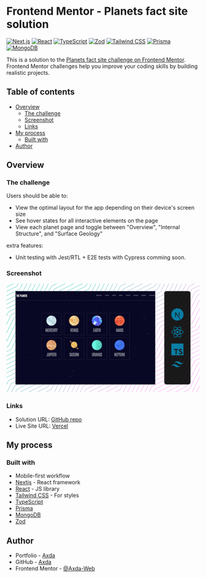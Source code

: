 # Frontend Mentor - Planets fact site solution

[![Next.js](https://img.shields.io/badge/Next.js-000000?logo=next.js&logoColor=white&style=flat-square)](https://nextjs.org/)
[![React](https://img.shields.io/badge/React-61DAFB?logo=react&logoColor=white&style=flat-square)](https://reactjs.org/)
[![TypeScript](https://img.shields.io/badge/TypeScript-007ACC?logo=typescript&logoColor=white&style=flat-square)](https://www.typescriptlang.org/)
[![Zod](https://img.shields.io/badge/Zod-E95950?logo=zod&logoColor=white&style=flat-square)](https://zod.sourceforge.io/)
[![Tailwind CSS](https://img.shields.io/badge/Tailwind_CSS-38B2AC?logo=tailwind-css&logoColor=white&style=flat-square)](https://tailwindcss.com/)
[![Prisma](https://img.shields.io/badge/Prisma-1B222D?logo=prisma&logoColor=white&style=flat-square)](https://www.prisma.io/)
[![MongoDB](https://img.shields.io/badge/MongoDB-darkgreen?style=flat-square&logo=mongodb&logoColor=white)](https://www.mongodb.com/)

<!-- [![Jest](https://img.shields.io/badge/Jest-C21325?logo=jest&logoColor=white&style=flat-square)](https://jestjs.io/)
[![React Testing Library](https://img.shields.io/badge/React_Testing_Library-E33332?logo=testing-library&logoColor=white&style=flat-square)](https://testing-library.com/react)
[![Cypress](https://img.shields.io/badge/Cypress-17202C?logo=cypress&logoColor=white&style=flat-square)](https://www.cypress.io/) -->

This is a solution to the [Planets fact site challenge on Frontend Mentor](https://www.frontendmentor.io/challenges/planets-fact-site-gazqN8w_f). Frontend Mentor challenges help you improve your coding skills by building realistic projects.

## Table of contents

- [Overview](#overview)
  - [The challenge](#the-challenge)
  - [Screenshot](#screenshot)
  - [Links](#links)
- [My process](#my-process)
  - [Built with](#built-with)
- [Author](#author)

## Overview

### The challenge

Users should be able to:

- View the optimal layout for the app depending on their device's screen size
- See hover states for all interactive elements on the page
- View each planet page and toggle between "Overview", "Internal Structure", and "Surface Geology"

extra features:

- Unit testing with Jest/RTL + E2E tests with Cypress comming soon.

### Screenshot

![screenshot](/screenshot.jpg)

### Links

- Solution URL: [GitHub repo](https://github.com/Axda-Web/fem--planets-fact)
- Live Site URL: [Vercel](https://fem-planets-fact.vercel.app/)

## My process

### Built with

- Mobile-first workflow
- [Nextjs](https://nextjs.org/) - React framework
- [React](https://reactjs.org/) - JS library
- [Tailwind CSS](https://tailwindcss.com/) - For styles
- [TypeScript](https://www.typescriptlang.org/)
- [Prisma](https://www.prisma.io/)
- [MongoDB](https://www.mongodb.com//)
- [Zod](https://github.com/colinhacks/zod)
<!-- - [Jest](https://jestjs.io/)
- [React Testing Library](https://testing-library.com/react)
- [Cypress](https://www.cypress.io/) -->

## Author

- Portfolio - [Axda](https://axda.fr)
- GitHub - [Axda](https://github.com/Axda-Web)
- Frontend Mentor - [@Axda-Web](https://www.frontendmentor.io/profile/Axda-Web)
